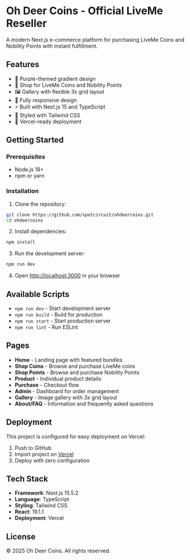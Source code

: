 # Oh Deer Coins - Official LiveMe Reseller

A modern Next.js e-commerce platform for purchasing LiveMe Coins and Nobility Points with instant fulfillment.

## Features

- 🎨 Purple-themed gradient design
- 🛒 Shop for LiveMe Coins and Nobility Points
- 🖼️ Gallery with flexible 3x grid layout
- 📱 Fully responsive design
- ⚡ Built with Next.js 15 and TypeScript
- 💅 Styled with Tailwind CSS
- 🚀 Vercel-ready deployment

## Getting Started

### Prerequisites

- Node.js 18+ 
- npm or yarn

### Installation

1. Clone the repository:
```bash
git clone https://github.com/spotcircuit/ohdeercoins.git
cd ohdeercoins
```

2. Install dependencies:
```bash
npm install
```

3. Run the development server:
```bash
npm run dev
```

4. Open [http://localhost:3000](http://localhost:3000) in your browser

## Available Scripts

- `npm run dev` - Start development server
- `npm run build` - Build for production
- `npm run start` - Start production server
- `npm run lint` - Run ESLint

## Pages

- **Home** - Landing page with featured bundles
- **Shop Coins** - Browse and purchase LiveMe coins
- **Shop Points** - Browse and purchase Nobility Points
- **Product** - Individual product details
- **Purchase** - Checkout flow
- **Admin** - Dashboard for order management
- **Gallery** - Image gallery with 3x grid layout
- **About/FAQ** - Information and frequently asked questions

## Deployment

This project is configured for easy deployment on Vercel:

1. Push to GitHub
2. Import project on [Vercel](https://vercel.com)
3. Deploy with zero configuration

## Tech Stack

- **Framework**: Next.js 15.5.2
- **Language**: TypeScript
- **Styling**: Tailwind CSS
- **React**: 19.1.1
- **Deployment**: Vercel

## License

© 2025 Oh Deer Coins. All rights reserved.